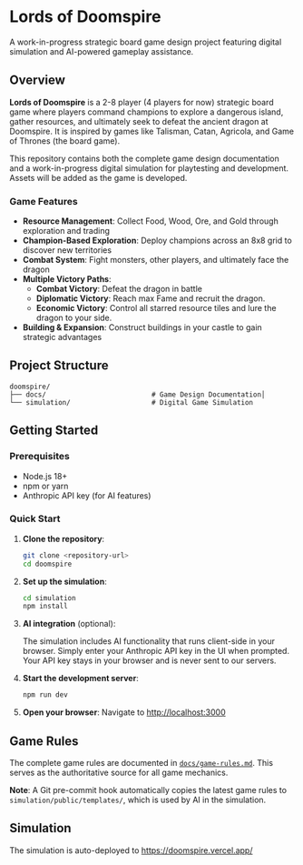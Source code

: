 # Lords of Doomspire

A work-in-progress strategic board game design project featuring digital simulation and AI-powered gameplay assistance.

## Overview

**Lords of Doomspire** is a 2-8 player (4 players for now) strategic board game where players command champions to explore a dangerous island, gather resources, and ultimately seek to defeat the ancient dragon at Doomspire. It is inspired by games like Talisman, Catan, Agricola, and Game of Thrones (the board game).

This repository contains both the complete game design documentation and a work-in-progress digital simulation for playtesting and development. Assets will be added as the game is developed.

### Game Features

- **Resource Management**: Collect Food, Wood, Ore, and Gold through exploration and trading
- **Champion-Based Exploration**: Deploy champions across an 8x8 grid to discover new territories
- **Combat System**: Fight monsters, other players, and ultimately face the dragon
- **Multiple Victory Paths**:
  - **Combat Victory**: Defeat the dragon in battle
  - **Diplomatic Victory**: Reach max Fame and recruit the dragon.
  - **Economic Victory**: Control all starred resource tiles and lure the dragon to your side.
- **Building & Expansion**: Construct buildings in your castle to gain strategic advantages

## Project Structure

```
doomspire/
├── docs/                          # Game Design Documentation│
└── simulation/                    # Digital Game Simulation
```

## Getting Started

### Prerequisites

- Node.js 18+
- npm or yarn
- Anthropic API key (for AI features)

### Quick Start

1. **Clone the repository**:

   ```bash
   git clone <repository-url>
   cd doomspire
   ```

2. **Set up the simulation**:

   ```bash
   cd simulation
   npm install
   ```

3. **AI integration** (optional):

   The simulation includes AI functionality that runs client-side in your browser. Simply enter your Anthropic API key in the UI when prompted. Your API key stays in your browser and is never sent to our servers.

4. **Start the development server**:

   ```bash
   npm run dev
   ```

5. **Open your browser**: Navigate to [http://localhost:3000](http://localhost:3000)

## Game Rules

The complete game rules are documented in [`docs/game-rules.md`](./docs/game-rules.md). This serves as the authoritative source for all game mechanics.

**Note**: A Git pre-commit hook automatically copies the latest game rules to `simulation/public/templates/`, which is used by AI in the simulation.

## Simulation

The simulation is auto-deployed to https://doomspire.vercel.app/
